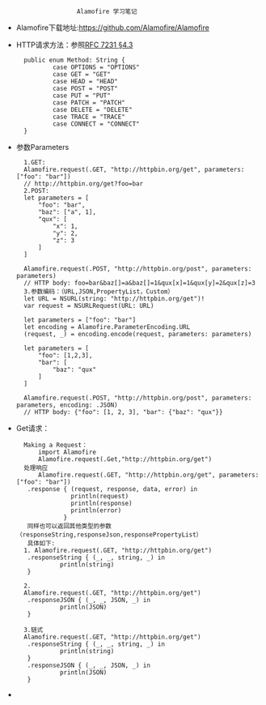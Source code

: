 						Alamofire 学习笔记


* Alamofire下载地址:https://github.com/Alamofire/Alamofire
* HTTP请求方法：参照[RFC 7231 §4.3](http://tools.ietf.org/html/rfc7231#section-4.3)
			
		public enum Method: String {
		   	    case OPTIONS = "OPTIONS"
			    case GET = "GET"
			    case HEAD = "HEAD"
			    case POST = "POST"
			    case PUT = "PUT"
			    case PATCH = "PATCH"
			    case DELETE = "DELETE"
			    case TRACE = "TRACE"
			    case CONNECT = "CONNECT"
		}
		
* 参数Parameters
					
		1.GET:
		Alamofire.request(.GET, "http://httpbin.org/get", parameters: ["foo": "bar"])
		// http://httpbin.org/get?foo=bar
		2.POST:
		let parameters = [
		    "foo": "bar",
		    "baz": ["a", 1],
		    "qux": [
		        "x": 1,
		        "y": 2,
		        "z": 3
		    ]
		]
		
		Alamofire.request(.POST, "http://httpbin.org/post", parameters: parameters)
		// HTTP body: foo=bar&baz[]=a&baz[]=1&qux[x]=1&qux[y]=2&qux[z]=3
		3.参数编码：（URL,JSON,PropertyList，Custom）
		let URL = NSURL(string: "http://httpbin.org/get")!
		var request = NSURLRequest(URL: URL)
		
		let parameters = ["foo": "bar"]
		let encoding = Alamofire.ParameterEncoding.URL
		(request, _) = encoding.encode(request, parameters: parameters)
		
		let parameters = [
		    "foo": [1,2,3],
		    "bar": [
		        "baz": "qux"
		    ]
		]
		
		Alamofire.request(.POST, "http://httpbin.org/post", parameters: parameters, encoding: .JSON)
		// HTTP body: {"foo": [1, 2, 3], "bar": {"baz": "qux"}}
* Get请求：
		
		Making a Request：
			import Alamofire
			Alamofire.request(.Get,"http://httpbin.org/get")
		处理响应
			Alamofire.request(.GET, "http://httpbin.org/get", parameters: ["foo": "bar"])
         .response { (request, response, data, error) in
                     println(request)
                     println(response)
                     println(error)
                   }
         同样也可以返回其他类型的参数（responseString,responseJson,responsePropertyList）
         具体如下:
        1. Alamofire.request(.GET, "http://httpbin.org/get")
         .responseString { (_, _, string, _) in
                  println(string)
         }
         
        2.
        Alamofire.request(.GET, "http://httpbin.org/get")
         .responseJSON { (_, _, JSON, _) in
                  println(JSON)
         }
         
        3.链式
        Alamofire.request(.GET, "http://httpbin.org/get")
         .responseString { (_, _, string, _) in
                  println(string)
         }
         .responseJSON { (_, _, JSON, _) in
                  println(JSON)
         }
         
         
* 